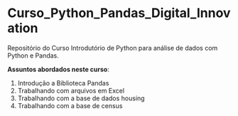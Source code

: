 # Curso_Python_Pandas_Digital_Innovation
 Repositório do Curso Introdutório de Python para análise de dados com Python e Pandas.
 
 **Assuntos abordados neste curso**:
 1. Introdução a Biblioteca Pandas
 1. Trabalhando com arquivos em Excel
 1. Trabalhando com a base de dados housing
 1. Trabalhando com a base de census 

